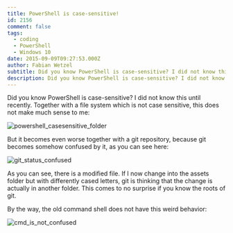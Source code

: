 ```yaml
---
title: PowerShell is case-sensitive!
id: 2156
comment: false
tags:
  - coding
  - PowerShell
  - Windows 10
date: 2015-09-09T09:27:53.000Z
author: Fabian Wetzel
subtitle: Did you know PowerShell is case-sensitive? I did not know this until recently.
description: Did you know PowerShell is case-sensitive? I did not know this until recently.
---
```


Did you know PowerShell is case-sensitive? I did not know this until recently. Together with a file system which is not case sensitive, this does not make much sense to me:

![powershell_casesensitive_folder](https://az275061.vo.msecnd.net/blogmedia/2015/09/powershell_casesensitive_folder.png)

But it becomes even worse together with a git repository, because git becomes somehow confused by it, as you can see here:

![git_status_confused](https://az275061.vo.msecnd.net/blogmedia/2015/09/git_status_confused.png)

As you can see, there is a modified file. If I now change into the assets folder but with differently cased letters, git is thinking that the change is actually in another folder. This comes to no surprise if you know the roots of git.

By the way, the old command shell does not have this weird behavior:

![cmd_is_not_confused](https://az275061.vo.msecnd.net/blogmedia/2015/09/cmd_is_not_confused.png)

